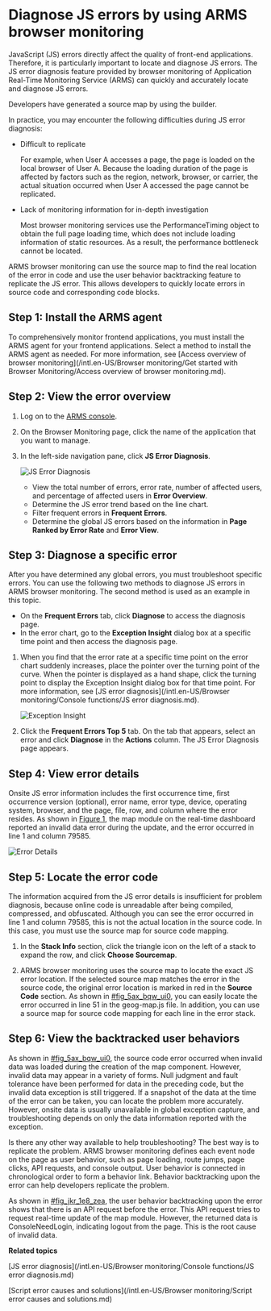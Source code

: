 # Diagnose JS errors by using ARMS browser monitoring

JavaScript \(JS\) errors directly affect the quality of front-end applications. Therefore, it is particularly important to locate and diagnose JS errors. The JS error diagnosis feature provided by browser monitoring of Application Real-Time Monitoring Service \(ARMS\) can quickly and accurately locate and diagnose JS errors.

Developers have generated a source map by using the builder.

In practice, you may encounter the following difficulties during JS error diagnosis:

-   Difficult to replicate

    For example, when User A accesses a page, the page is loaded on the local browser of User A. Because the loading duration of the page is affected by factors such as the region, network, browser, or carrier, the actual situation occurred when User A accessed the page cannot be replicated.

-   Lack of monitoring information for in-depth investigation

    Most browser monitoring services use the PerformanceTiming object to obtain the full page loading time, which does not include loading information of static resources. As a result, the performance bottleneck cannot be located.


ARMS browser monitoring can use the source map to find the real location of the error in code and use the user behavior backtracking feature to replicate the JS error. This allows developers to quickly locate errors in source code and corresponding code blocks.

## Step 1: Install the ARMS agent

To comprehensively monitor frontend applications, you must install the ARMS agent for your frontend applications. Select a method to install the ARMS agent as needed. For more information, see [Access overview of browser monitoring](/intl.en-US/Browser monitoring/Get started with Browser Monitoring/Access overview of browser monitoring.md).

## Step 2: View the error overview

1.  Log on to the [ARMS console](https://arms-ap-southeast-1.console.aliyun.com/#/home).

2.  On the Browser Monitoring page, click the name of the application that you want to manage.

3.  In the left-side navigation pane, click **JS Error Diagnosis**.

    ![JS Error Diagnosis](https://static-aliyun-doc.oss-accelerate.aliyuncs.com/assets/img/en-US/3227278061/p60924.png)

    -   View the total number of errors, error rate, number of affected users, and percentage of affected users in **Error Overview**.
    -   Determine the JS error trend based on the line chart.
    -   Filter frequent errors in **Frequent Errors**.
    -   Determine the global JS errors based on the information in **Page Ranked by Error Rate** and **Error View**.

## Step 3: Diagnose a specific error

After you have determined any global errors, you must troubleshoot specific errors. You can use the following two methods to diagnose JS errors in ARMS browser monitoring. The second method is used as an example in this topic.

-   On the **Frequent Errors** tab, click **Diagnose** to access the diagnosis page.
-   In the error chart, go to the **Exception Insight** dialog box at a specific time point and then access the diagnosis page.

1.  When you find that the error rate at a specific time point on the error chart suddenly increases, place the pointer over the turning point of the curve. When the pointer is displayed as a hand shape, click the turning point to display the Exception Insight dialog box for that time point. For more information, see [JS error diagnosis](/intl.en-US/Browser monitoring/Console functions/JS error diagnosis.md).

    ![Exception Insight](https://static-aliyun-doc.oss-accelerate.aliyuncs.com/assets/img/en-US/3227278061/p60925.png)

2.  Click the **Frequent Errors Top 5** tab. On the tab that appears, select an error and click **Diagnose** in the **Actions** column. The JS Error Diagnosis page appears.


## Step 4: View error details

Onsite JS error information includes the first occurrence time, first occurrence version \(optional\), error name, error type, device, operating system, browser, and the page, file, row, and column where the error resides. As shown in [Figure 1](#fig_2hx_7ul_nvx), the map module on the real-time dashboard reported an invalid data error during the update, and the error occurred in line 1 and column 79585.

![Error Details](../images/p60929.png "Error details page")

## Step 5: Locate the error code

The information acquired from the JS error details is insufficient for problem diagnosis, because online code is unreadable after being compiled, compressed, and obfuscated. Although you can see the error occurred in line 1 and column 79585, this is not the actual location in the source code. In this case, you must use the source map for source code mapping.

1.  In the **Stack Info** section, click the triangle icon on the left of a stack to expand the row, and click **Choose Sourcemap**.

2.  ARMS browser monitoring uses the source map to locate the exact JS error location. If the selected source map matches the error in the source code, the original error location is marked in red in the **Source Code** section. As shown in [\#fig\_5ax\_bqw\_ui0](#fig_5ax_bqw_ui0), you can easily locate the error occurred in line 51 in the geog-map.js file. In addition, you can use a source map for source code mapping for each line in the error stack.


## Step 6: View the backtracked user behaviors

As shown in [\#fig\_5ax\_bqw\_ui0](#fig_5ax_bqw_ui0), the source code error occurred when invalid data was loaded during the creation of the map component. However, invalid data may appear in a variety of forms. Null judgment and fault tolerance have been performed for data in the preceding code, but the invalid data exception is still triggered. If a snapshot of the data at the time of the error can be taken, you can locate the problem more accurately. However, onsite data is usually unavailable in global exception capture, and troubleshooting depends on only the data information reported with the exception.

Is there any other way available to help troubleshooting? The best way is to replicate the problem. ARMS browser monitoring defines each event node on the page as user behavior, such as page loading, route jumps, page clicks, API requests, and console output. User behavior is connected in chronological order to form a behavior link. Behavior backtracking upon the error can help developers replicate the problem.

As shown in [\#fig\_jkr\_1e8\_zea](#fig_jkr_1e8_zea), the user behavior backtracking upon the error shows that there is an API request before the error. This API request tries to request real-time update of the map module. However, the returned data is ConsoleNeedLogin, indicating logout from the page. This is the root cause of invalid data.

**Related topics**  


[JS error diagnosis](/intl.en-US/Browser monitoring/Console functions/JS error diagnosis.md)

[Script error causes and solutions](/intl.en-US/Browser monitoring/Script error causes and solutions.md)

